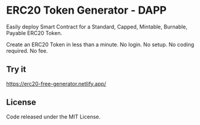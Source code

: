 # ERC20 Token Generator - DAPP

Easily deploy Smart Contract for a Standard, Capped, Mintable, Burnable, Payable ERC20 Token.

Create an ERC20 Token in less than a minute. No login. No setup. No coding required. No fee.

## Try it

https://erc20-free-generator.netlify.app/

## License

Code released under the MIT License.
